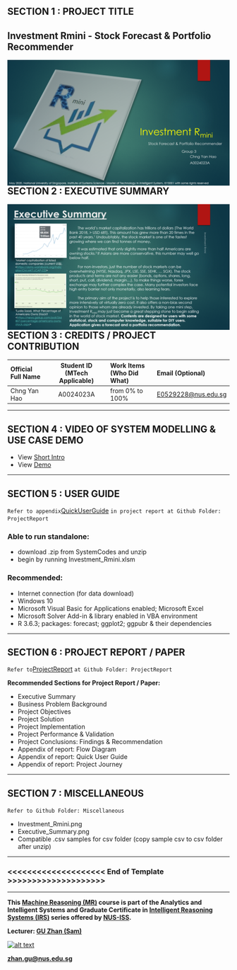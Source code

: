 ## SECTION 1 : PROJECT TITLE
## Investment Rmini - Stock Forecast & Portfolio Recommender

<img src="Miscellaneous/InvestmentRmini.png"
     style="float: left; margin-right: 0px;" />

---

## SECTION 2 : EXECUTIVE SUMMARY

<img src="Miscellaneous/ExecutiveSummary.png"
     style="float: left; margin-right: 0px;" />

---

## SECTION 3 : CREDITS / PROJECT CONTRIBUTION

| Official Full Name  | Student ID (MTech Applicable)  | Work Items (Who Did What) | Email (Optional) |
| :------------ |:---------------:| :-----| :-----|
| Chng Yan Hao | A0024023A | from 0% to 100% | E0529228@nus.edu.sg |


---

## SECTION 4 : VIDEO OF SYSTEM MODELLING & USE CASE DEMO

- View [Short Intro](https://www.youtube.com/watch?v=jLQJyCDhMn4)
- View [Demo](https://www.youtube.com/watch?v=x6Qsm3glbE0)

---

## SECTION 5 : USER GUIDE

`Refer to appendix`[QuickUserGuide](https://github.com/RyanChngYanHao/IRS-PM-2020-01-18-ISY5001-GRP3-Investment_Rmini/blob/master/ProjectReport/QuickUserGuide.pdf) `in project report at Github Folder: ProjectReport`

### Able to run standalone:

- download .zip from SystemCodes and unzip
- begin by running Investment_Rmini.xlsm

### Recommended: 
- Internet connection (for data download)
- Windows 10
- Microsoft Visual Basic for Applications enabled; Microsoft Excel 
- Microsoft Solver Add-in & library enabled in VBA environment 
- R 3.6.3; packages: forecast; ggplot2; ggpubr & their dependencies

---
## SECTION 6 : PROJECT REPORT / PAPER

`Refer to`[ProjectReport](https://github.com/RyanChngYanHao/IRS-PM-2020-01-18-ISY5001-GRP3-Investment_Rmini/blob/master/ProjectReport/ProjectReport.pdf) `at Github Folder: ProjectReport`

**Recommended Sections for Project Report / Paper:**
- Executive Summary
- Business Problem Background
- Project Objectives
- Project Solution
- Project Implementation
- Project Performance & Validation
- Project Conclusions: Findings & Recommendation
- Appendix of report: Flow Diagram
- Appendix of report: Quick User Guide
- Appendix of report: Project Journey

---
## SECTION 7 : MISCELLANEOUS

`Refer to Github Folder: Miscellaneous`

- Investment_Rmini.png
- Executive_Summary.png
- Compatible .csv samples for csv folder (copy sample csv to csv folder after unzip)

---

### <<<<<<<<<<<<<<<<<<<< End of Template >>>>>>>>>>>>>>>>>>>>

---

**This [Machine Reasoning (MR)](https://www.iss.nus.edu.sg/executive-education/course/detail/machine-reasoning "Machine Reasoning") course is part of the Analytics and Intelligent Systems and Graduate Certificate in [Intelligent Reasoning Systems (IRS)](https://www.iss.nus.edu.sg/stackable-certificate-programmes/intelligent-systems "Intelligent Reasoning Systems") series offered by [NUS-ISS](https://www.iss.nus.edu.sg "Institute of Systems Science, National University of Singapore").**

**Lecturer: [GU Zhan (Sam)](https://www.iss.nus.edu.sg/about-us/staff/detail/201/GU%20Zhan "GU Zhan (Sam)")**

[![alt text](https://www.iss.nus.edu.sg/images/default-source/About-Us/7.6.1-teaching-staff/sam-website.tmb-.png "Let's check Sam' profile page")](https://www.iss.nus.edu.sg/about-us/staff/detail/201/GU%20Zhan)

**zhan.gu@nus.edu.sg**
